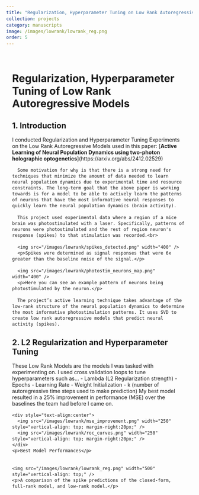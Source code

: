 ```yaml
---
title: "Regularization, Hyperparameter Tuning on Low Rank Autoregressive Models"
collection: projects
category: manuscripts
image: /images/lowrank/lowrank_reg.png
order: 5
---
```






<div style="max-width: 1200px; margin: 0 auto; padding: 1rem;">
  <div class="card">
    <h1>Regularization, Hyperparameter Tuning of Low Rank Autoregressive Models</h1>
    <h2>1. Introduction</h2>
      I conducted Regularization and Hyperparameter Tuning Experiments on the Low Rank Autoregressive Models used in this paper:
      [<b>Active Learning of Neural Population Dynamics using two-photon holographic optogenetics</b>](https://arxiv.org/abs/2412.02529)

      Some motivation for why is that there is a strong need for techniques that minimize the amount of data needed to learn neural population dynamics due to experimental time and resource constraints. The long-term goal that the above paper is working towards is for a model to be able to actively learn the patterns of neurons that have the most informative neural responses to quickly learn the neural population dynamics (brain activity).

      This project used experimental data where a region of a mice brain was photostimulated with a laser. Specifically, patterns of neurons were photostimulated and the rest of region neuron's response (spikes) to that stimulation was recorded.<br>

      <img src="/images/lowrank/spikes_detected.png" width="400" />
      <p>Spikes were determined as signal responses that were 6x greater than the baseline noise of the signal.</p>

      <img src="/images/lowrank/photostim_neurons_map.png" width="400" />
      <p>Here you can see an example pattern of neurons being photostimulated by the neuron.</p>

      The project’s active learning technique takes advantage of the low-rank structure of the neural population dynamics to determine the most informative photostimulation patterns. It uses SVD to create low rank autoregressive models that predict neural activity (spikes).
  </div>

  <div class="card">
    <h2>2. L2 Regularization and Hyperparameter Tuning</h2>
      These Low Rank Models are the models I was tasked with experimenting on. I used cross validation loops to tune hyperparameters such as... 
      - Lambda (L2 Regularization strength)  
      - Epochs  
      - Learning Rate  
      - Weight Initialization  
      - k (number of autoregressive time steps used to make prediction)
      My best model resulted in a 25% improvement in performance (MSE) over the baselines the team had before I came on.

    <div style="text-align:center">
      <img src="/images/lowrank/mse_improvement.png" width="250" style="vertical-align: top; margin-right:20px;" />
      <img src="/images/lowrank/roc_curves.png" width="250" style="vertical-align: top; margin-right:20px;" />
    </div>
    <p>Best Model Performances</p>

        
    <img src="/images/lowrank/lowrank_reg.png" width="500" style="vertical-align: top;" />
    <p>A comparison of the spike predictions of the closed-form, full-rank model, and low-rank model.</p>
  </div>


</div>